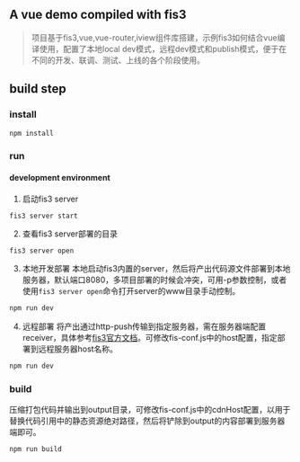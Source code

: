 ## A vue demo compiled with fis3
> 项目基于fis3,vue,vue-router,iview组件库搭建，示例fis3如何结合vue编译使用，配置了本地local dev模式，远程dev模式和publish模式，便于在不同的开发、联调、测试、上线的各个阶段使用。

## build step

### install
```sh
npm install

```
### run
#### development environment
1. 启动fis3 server
```sh
fis3 server start
```
2. 查看fis3 server部署的目录
```
fis3 server open
```
3. 本地开发部署
本地启动fis3内置的server，然后将产出代码源文件部署到本地服务器，默认端口8080，多项目部署的时候会冲突，可用-p参数控制，或者使用`fis3 server open`命令打开server的www目录手动控制。
```sh
npm run dev
```

4. 远程部署
将产出通过http-push传输到指定服务器，需在服务器端配置receiver，具体参考[fis3官方文档](http://fis.baidu.com/fis3/docs/beginning/debug.html#%E5%8F%91%E5%B8%83%E5%88%B0%E8%BF%9C%E7%AB%AF%E6%9C%BA%E5%99%A8)。可修改fis-conf.js中的host配置，指定部署到远程服务器host名称。
```sh
npm run dev
```

### build 
压缩打包代码并输出到output目录，可修改fis-conf.js中的cdnHost配置，以用于替换代码引用中的静态资源绝对路径，然后将铲除到output的内容部署到服务器端即可。
```
npm run build
```
